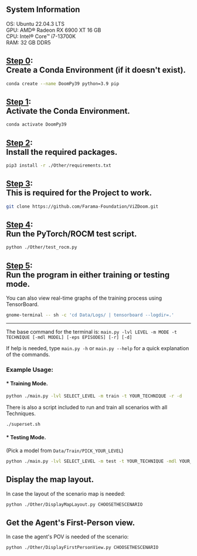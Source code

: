 ## System Information
OS: Ubuntu 22.04.3 LTS<br>
GPU: AMD® Radeon RX 6900 XT 16 GB<br>
CPU: Intel® Core™ i7-13700K<br>
RAM: 32 GB DDR5 <br>

## <u>Step 0</u>:<br>Create a Conda Environment (if it doesn't exist).
```bash
conda create --name DoomPy39 python=3.9 pip
```

## <u>Step 1</u>:<br>Activate the Conda Environment.
```bash
conda activate DoomPy39
```

## <u>Step 2</u>:<br>Install the required packages.
```bash
pip3 install -r ./Other/requirements.txt
```

## <u>Step 3</u>:<br>This is required for the Project to work.
```bash
git clone https://github.com/Farama-Foundation/ViZDoom.git
```

## <u>Step 4</u>:<br>Run the PyTorch/ROCM test script.
```bash
python ./Other/test_rocm.py
```

## <u>Step 5</u>:<br>Run the program in either training or testing mode.
You can also view real-time graphs of the training process using TensorBoard.
```bash
gnome-terminal -- sh -c 'cd Data/Logs/ | tensorboard --logdir=.'
```
___
The base command for the terminal is:
`main.py -lvl LEVEL -m MODE -t TECHNIQUE [-mdl MODEL] [-eps EPISODES] [-r] [-d]`

If help is needed, type `main.py -h` or `main.py --help` for a quick explanation of the commands.

### Example Usage:
#### * Training Mode.
```bash
python ./main.py -lvl SELECT_LEVEL -m train -t YOUR_TECHNIQUE -r -d
```

There is also a script included to run and train all scenarios with all Techniques.
```bash
./superset.sh
```
#### * Testing Mode.
(Pick a model from `Data/Train/PICK_YOUR_LEVEL`)
```bash
python ./main.py -lvl SELECT_LEVEL -m test -t YOUR_TECHNIQUE -mdl YOUR_MODEL -eps X -r -d
```

## Display the map layout.
In case the layout of the scenario map is needed:
```bash
python ./Other/DisplayMapLayout.py CHOOSETHESCENARIO 
```

## Get the Agent's First-Person view.
In case the agent's POV is needed of the scenario:
```bash
python ./Other/DisplayFirstPersonView.py CHOOSETHESCENARIO
```
